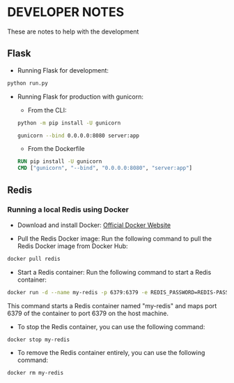 # DEVELOPER NOTES

These are notes to help with the development

## Flask

- Running Flask for development:

```bash
python run.py
```

- Running Flask for production with gunicorn:

  - From the CLI:

  ```bash
  python -m pip install -U gunicorn
  ```

  ```bash
  gunicorn --bind 0.0.0.0:8080 server:app
  ```

  - From the Dockerfile

  ```Dockerfile
  RUN pip install -U gunicorn
  CMD ["gunicorn", "--bind", "0.0.0.0:8080", "server:app"]
  ```

## Redis

### Running a local Redis using Docker

- Download and install Docker: [Official Docker Website](https://www.docker.com/products/docker-desktop/)

- Pull the Redis Docker image: Run the following command to pull the Redis Docker image from Docker Hub:

```bash
docker pull redis
```

- Start a Redis container: Run the following command to start a Redis container:

```bash
docker run -d --name my-redis -p 6379:6379 -e REDIS_PASSWORD=REDIS-PASSWORD redis
```

This command starts a Redis container named "my-redis" and maps port 6379 of the container to port 6379 on the host machine.

- To stop the Redis container, you can use the following command:

```bash
docker stop my-redis
```

- To remove the Redis container entirely, you can use the following command:

```bash
docker rm my-redis
```
